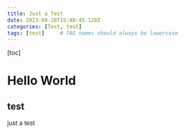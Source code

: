 ```yaml
---
title: Just a Test
date: 2023-04-28T15:48:45.128Z
categories: [Test, test]
tags: [test]     # TAG names should always be lowercase
---
```

[toc]
# Hello World
## test
just a test